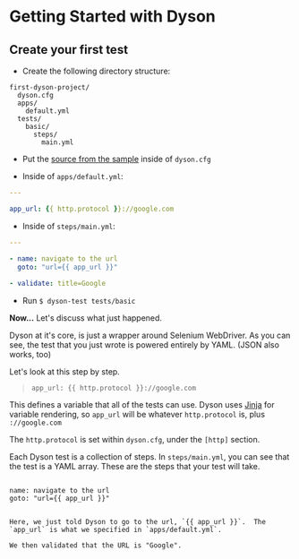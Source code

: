Getting Started with Dyson
==========================

## Create your first test

- Create the following directory structure:

```
first-dyson-project/
  dyson.cfg
  apps/
    default.yml
  tests/
    basic/
      steps/
        main.yml
```

- Put the [source from the sample](https://github.com/dynamictivity/dyson/tree/master/sample/dyson.cfg) inside of `dyson.cfg`

- Inside of `apps/default.yml`:

```yaml
---

app_url: {{ http.protocol }}://google.com
```

- Inside of `steps/main.yml`:

```yaml
---

- name: navigate to the url
  goto: "url={{ app_url }}"
  
- validate: title=Google
```

- Run `$ dyson-test tests/basic`

**Now...** Let's discuss what just happened.

Dyson at it's core, is just a wrapper around Selenium WebDriver.
As you can see, the test that you just wrote is powered entirely by YAML. (JSON also works, too)

Let's look at this step by step.

> `app_url: {{ http.protocol }}://google.com`

This defines a variable that all of the tests can use. Dyson uses [Jinja](http://jinja.pocoo.org/) for variable rendering,
so `app_url` will be whatever `http.protocol` is, plus `://google.com`

The `http.protocol` is set within `dyson.cfg`, under the `[http]` section.

Each Dyson test is a collection of steps.  In `steps/main.yml`, you can see that the test is
a YAML array.  These are the steps that your test will take.

> ```yaml
    name: navigate to the url
    goto: "url={{ app_url }}"
  ```
  
Here, we just told Dyson to go to the url, `{{ app_url }}`.  The `app_url` is what we specified in `apps/default.yml`.

We then validated that the URL is "Google".
